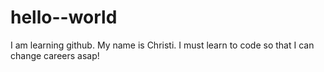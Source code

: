 # hello--world
I am learning github.
My name is Christi. I must learn to code so that I can change careers asap! 
